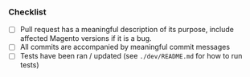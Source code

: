 ### Checklist
- [ ] Pull request has a meaningful description of its purpose, include affected Magento versions if it is a bug.
- [ ] All commits are accompanied by meaningful commit messages
- [ ] Tests have been ran / updated (see `./dev/README.md` for how to run tests)